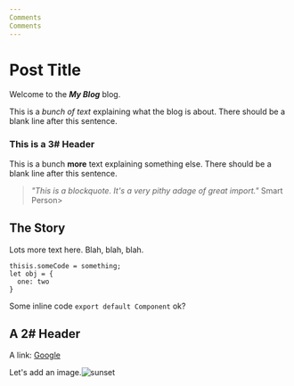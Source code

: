```yaml
---
Comments
Comments
---
```


# Post Title

Welcome to the **_My Blog_** blog.

This is a _bunch of text_ explaining what the blog is about. There should be a blank line after this sentence.

### This is a 3# Header

This is a bunch **more** text explaining something else. There should be a blank line after this sentence.

> _"This is a blockquote. It's a very pithy adage of great import."_
> Smart Person>

## The Story

Lots more text here. Blah, blah, blah.

```
thisis.someCode = something;
let obj = {
  one: two
}
```

Some inline code `export default Component` ok?

## A 2# Header

A link: [Google](https://google.com)

Let's add an image.![sunset](https://i.ibb.co/bW5z1PX/Vermilion-Sunset-1-crop.jpg)
